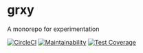 # grxy

A monorepo for experimentation

[![CircleCI](https://circleci.com/gh/grxy/grxy.svg?style=shield)](https://circleci.com/gh/grxy/grxy)
[![Maintainability](https://api.codeclimate.com/v1/badges/2841c424a357c18debae/maintainability)](https://codeclimate.com/github/grxy/grxy/maintainability)
[![Test Coverage](https://api.codeclimate.com/v1/badges/2841c424a357c18debae/test_coverage)](https://codeclimate.com/github/grxy/grxy/test_coverage)
